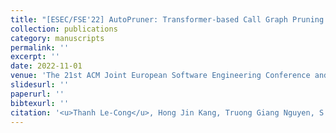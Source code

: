 ```yaml
---
title: "[ESEC/FSE'22] AutoPruner: Transformer-based Call Graph Pruning."
collection: publications
category: manuscripts
permalink: ''
excerpt: ''
date: 2022-11-01
venue: 'The 21st ACM Joint European Software Engineering Conference and Symposium on the Foundations of Software Engineering (ESEC/FSE), Research Track'
slidesurl: ''
paperurl: ''
bibtexurl: ''
citation: '<u>Thanh Le-Cong</u>, Hong Jin Kang, Truong Giang Nguyen, S. Haryono, David Lo, <u>Xuan-Bach D. Le</u>, and Quyet-Thang Huynh'
---
```


